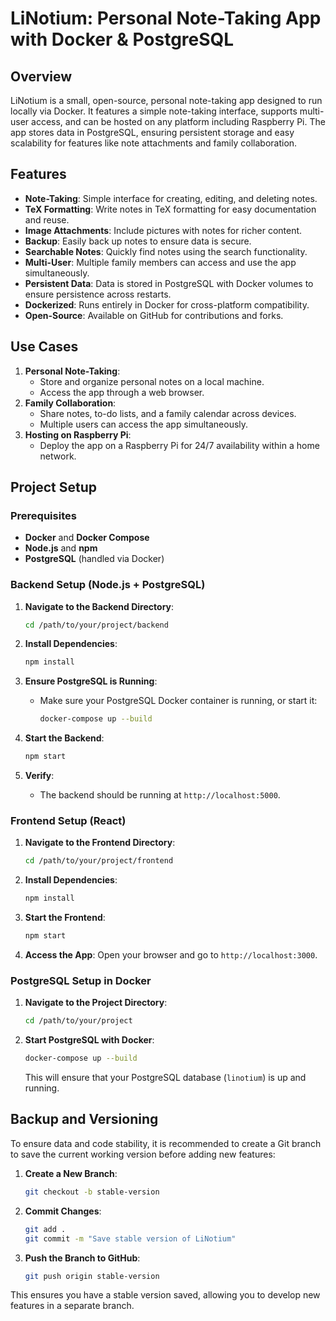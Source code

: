 # LiNotium: Personal Note-Taking App with Docker & PostgreSQL

## Overview
LiNotium is a small, open-source, personal note-taking app designed to run locally via Docker. It features a simple note-taking interface, supports multi-user access, and can be hosted on any platform including Raspberry Pi. The app stores data in PostgreSQL, ensuring persistent storage and easy scalability for features like note attachments and family collaboration.

## Features
- **Note-Taking**: Simple interface for creating, editing, and deleting notes.
- **TeX Formatting**: Write notes in TeX formatting for easy documentation and reuse.
- **Image Attachments**: Include pictures with notes for richer content.
- **Backup**: Easily back up notes to ensure data is secure.
- **Searchable Notes**: Quickly find notes using the search functionality.
- **Multi-User**: Multiple family members can access and use the app simultaneously.
- **Persistent Data**: Data is stored in PostgreSQL with Docker volumes to ensure persistence across restarts.
- **Dockerized**: Runs entirely in Docker for cross-platform compatibility.
- **Open-Source**: Available on GitHub for contributions and forks.

## Use Cases
1. **Personal Note-Taking**: 
   - Store and organize personal notes on a local machine.
   - Access the app through a web browser.
2. **Family Collaboration**: 
   - Share notes, to-do lists, and a family calendar across devices.
   - Multiple users can access the app simultaneously.
3. **Hosting on Raspberry Pi**: 
   - Deploy the app on a Raspberry Pi for 24/7 availability within a home network.

## Project Setup

### Prerequisites
- **Docker** and **Docker Compose**
- **Node.js** and **npm**
- **PostgreSQL** (handled via Docker)

### Backend Setup (Node.js + PostgreSQL)
1. **Navigate to the Backend Directory**:
   ```bash
   cd /path/to/your/project/backend
   ```

2. **Install Dependencies**:
   ```bash
   npm install
   ```

3. **Ensure PostgreSQL is Running**:
   - Make sure your PostgreSQL Docker container is running, or start it:
     ```bash
     docker-compose up --build
     ```

4. **Start the Backend**:
   ```bash
   npm start
   ```

5. **Verify**:
   - The backend should be running at `http://localhost:5000`.

### Frontend Setup (React)
1. **Navigate to the Frontend Directory**:
   ```bash
   cd /path/to/your/project/frontend
   ```

2. **Install Dependencies**:
   ```bash
   npm install
   ```

3. **Start the Frontend**:
   ```bash
   npm start
   ```

4. **Access the App**:
   Open your browser and go to `http://localhost:3000`.

### PostgreSQL Setup in Docker
1. **Navigate to the Project Directory**:
   ```bash
   cd /path/to/your/project
   ```

2. **Start PostgreSQL with Docker**:
   ```bash
   docker-compose up --build
   ```

   This will ensure that your PostgreSQL database (`linotium`) is up and running.

## Backup and Versioning
To ensure data and code stability, it is recommended to create a Git branch to save the current working version before adding new features:

1. **Create a New Branch**:
   ```bash
   git checkout -b stable-version
   ```

2. **Commit Changes**:
   ```bash
   git add .
   git commit -m "Save stable version of LiNotium"
   ```

3. **Push the Branch to GitHub**:
   ```bash
   git push origin stable-version
   ```

This ensures you have a stable version saved, allowing you to develop new features in a separate branch.
